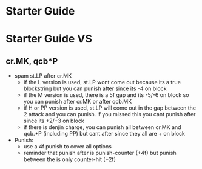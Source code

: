 # Starter Guide



# Starter Guide VS

## cr.MK, qcb\*P
- spam st.LP after cr.MK
  - if the L version is used, st.LP wont come out because its a true blockstring but you can punish after since its -4 on block
  - if the M version is used, there is a 5f gap and its -5/-6 on block so you can punish after cr.MK or after qcb.MK
  - if H or PP version is used, st.LP will come out in the gap between the 2 attack and you can punish. if you missed this you cant punish after since its +2/+3 on block
  - if there is denjin charge, you can punish all between cr.MK and qcb.\*P \(including PP\) but cant after since they all are + on block
- Punish:
  - use a 4f punish to cover all options
  - reminder that punish after is punish-counter \(+4f\) but punish between the is only counter-hit \(+2f\)